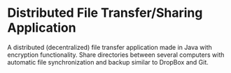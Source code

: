 # Distributed File Transfer/Sharing Application
A distributed (decentralized) file transfer application made in Java with encryption functionality. Share directories between several computers with automatic file synchronization and backup similar to DropBox and Git.
